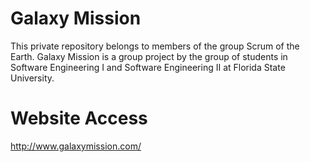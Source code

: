 # Galaxy Mission

This private repository belongs to members of the group Scrum of the Earth. Galaxy Mission is a group project by the group of students in Software Engineering I and Software Engineering II at Florida State University.

# Website Access
http://www.galaxymission.com/
